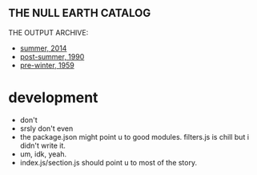 THE NULL EARTH CATALOG
---------------------------

THE OUTPUT ARCHIVE: 
- [summer, 2014](https://github.com/coleww/The-Null-Earth-Catalog/blob/master/archive/NULL_EARTH_CATALOG-summer_2014.pdf) 
- [post-summer, 1990](https://github.com/coleww/The-Null-Earth-Catalog/blob/master/archive/NULL_EARTH_CATALOG-post_summer_1990.pdf) 
- [pre-winter, 1959](https://github.com/coleww/The-Null-Earth-Catalog/blob/master/archive/NULL_EARTH_CATALOG-pre_winter_1959.pdf)

# development

- don't
- srsly don't even
- the package.json might point u to good modules. filters.js is chill but i didn't write it. 
- um, idk, yeah. 
- index.js/section.js should point u to most of the story.
